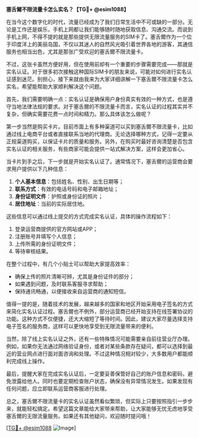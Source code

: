**塞舌爾不限流量卡怎么实名？【TG💪+ @esim1088】**

在当今这个数字化的时代，流量已经成为了我们日常生活中不可或缺的一部分。无论是工作还是娱乐，手机上网都让我们能够随时随地获取信息、沟通交流。而说到手机上网，不得不提的就是那些提供无限流量服务的SIM卡了。塞舌爾作为一个位于印度洋上的美丽岛国，不仅以其迷人的自然风光吸引着世界各地的游客，其通信服务也相当出色，尤其是那张广受欢迎的塞舌爾不限流量卡。

不过，这张卡虽然方便好用，但在使用前却有一个重要的步骤需要完成——那就是实名认证。对于很多初次接触这种国际SIM卡的朋友来说，可能对如何进行实名认证感到迷茫。别担心，接下来就由我来为大家详细讲解一下塞舌爾不限流量卡怎么实名，希望能帮助大家顺利解决这个问题。

首先，我们需要明确一点：实名认证是确保用户身份真实有效的一种方式，也是遵守当地法律法规的要求。对于塞舌爾的不限流量卡而言，实名认证的过程其实并不复杂，但确实需要花费一点时间和精力。那么具体该怎么做呢？

第一步当然是购买卡片。目前市面上有多种渠道可以买到塞舌爾不限流量卡，比如通过线上电商平台或者直接联系当地的代理商。无论选择哪种方式，记得一定要从正规渠道购买，以保证卡片的质量和服务。另外，在购买时最好咨询清楚是否包含实名认证的相关服务，有些商家可能会提供一站式解决方案，这样会更加省心。

当卡片到手之后，下一步就是开始实名认证了。通常情况下，塞舌爾的运营商会要求用户提供以下几种信息：
1. **个人基本信息**：包括姓名、性别、出生日期等；
2. **联系方式**：有效的电话号码和电子邮箱地址；
3. **身份证明文件**：护照或身份证的照片；
4. **居住地址**：当前的实际居住地。

这些信息可以通过线上提交的方式完成实名认证，具体的操作流程如下：
1. 登录运营商提供的官方网站或APP；
2. 注册账号并填写个人信息；
3. 上传所需的身份证明文件；
4. 等待审核结果。

在整个过程中，有几个小贴士可以帮助大家提高效率：
- 确保上传的照片清晰可辨，尤其是身份证件的部分；
- 如果遇到问题，及时联系客服寻求帮助；
- 保持通讯畅通，以便接收来自运营商的通知短信。

值得一提的是，随着技术的发展，越来越多的国家和地区开始采用电子签名的方式来简化实名认证过程。塞舌爾也不例外，部分运营商已经开始支持在线签署协议的功能。这种方式不仅便捷，还大大缩短了等待时间。因此，建议大家尽量选择支持电子签名的服务商，这样可以更快地享受到无限流量带来的便利。

当然，除了线上实名认证之外，还有一些特殊情况可能需要亲自前往营业厅办理。例如，如果你无法通过网络验证身份，或者对某些条款存在疑问，都可以选择到最近的营业网点进行面对面咨询和处理。不过这种情况相对较少，大多数用户都能顺利完成线上操作。

最后，提醒大家在完成实名认证后，一定要妥善保管好自己的账户信息和密码，避免泄露给他人。同时也要定期检查账户状态，确保没有异常情况发生。如果发现有任何问题，应立即联系运营商客服进行处理。

总之，塞舌爾不限流量卡的实名认证虽然看似繁琐，但实际上只要按照指引一步步来，就能轻松搞定。希望这篇文章能给大家带来帮助，让大家能够无忧无虑地享受塞舌爾的无限流量服务。如果还有其他疑问，欢迎随时提问哦！

[[TG💪+ @esim1088](https://t.me/s/esim1088) ![Image](https://i.postimg.cc/4NQfJmqS/Snipaste-2025-05-13-00-14-12.png)]